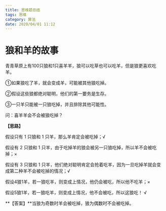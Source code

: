 ```yaml
---
title: 思维题总结
tags: 思维
category: 算法
date: 2020/04/01 11:12
---
```


# 狼和羊的故事

青青草原上有100只狼和1只喜羊羊，狼可以吃草也可以吃羊，但是狼更喜欢吃羊。 		

①如果狼吃了羊，就会变成羊，可能被其他狼吃掉。 		

②假设这些狼都绝对聪明，他们的第一要务是生存。 		

③一只羊只能被一只狼吃掉，并且排除其他可能性。 		

问：喜羊羊会不会被狼吃掉？ 		

**【思路】** 		

假设只有 1 只狼和 1 只羊，那么羊肯定会被吃掉；√ 		

假设有 2 只狼和 1 只羊，由于吃掉羊的狼会被另一只狼吃掉，所以羊不会被吃掉；× 		

假设有 3 只狼和 1 只羊，他们绝对聪明肯定会抢着吃羊，因为一旦吃掉羊就会变成第二种羊不会被吃掉的情况；√ 		

假设4狼1羊，若一狼吃羊，则变成上情况，他仍会被吃，所以他不吃羊；× 		

假设5狼1羊，若一狼吃羊，则变成上情况，他不会被吃，所以这狼吃！ √ 		

**【答案】**当狼为奇数时羊会被吃掉，狼为偶数时不会被吃掉。

